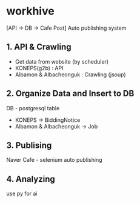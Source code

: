 # workhive
[API -> DB -> Cafe Post] Auto publishing system

## 1. API & Crawling
- Get data from website (by scheduler)
- KONEPS(g2b) : API
- Albamon & Albacheonguk : Crawling (jsoup)

## 2. Organize Data and Insert to DB
DB - postgresql
table 
- KONEPS -> BiddingNotice
- Albamon & Albacheonguk -> Job

## 3. Publising
Naver Cafe - selenium
auto publishing 

## 4. Analyzing
use py for ai
